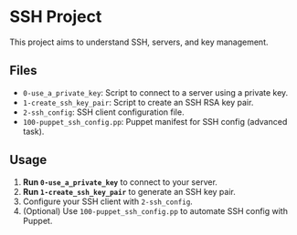# SSH Project

This project aims to understand SSH, servers, and key management. 

## Files

- `0-use_a_private_key`: Script to connect to a server using a private key.
- `1-create_ssh_key_pair`: Script to create an SSH RSA key pair.
- `2-ssh_config`: SSH client configuration file.
- `100-puppet_ssh_config.pp`: Puppet manifest for SSH config (advanced task).

## Usage

1. **Run `0-use_a_private_key`** to connect to your server.
2. **Run `1-create_ssh_key_pair`** to generate an SSH key pair.
3. Configure your SSH client with `2-ssh_config`.
4. (Optional) Use `100-puppet_ssh_config.pp` to automate SSH config with Puppet.
